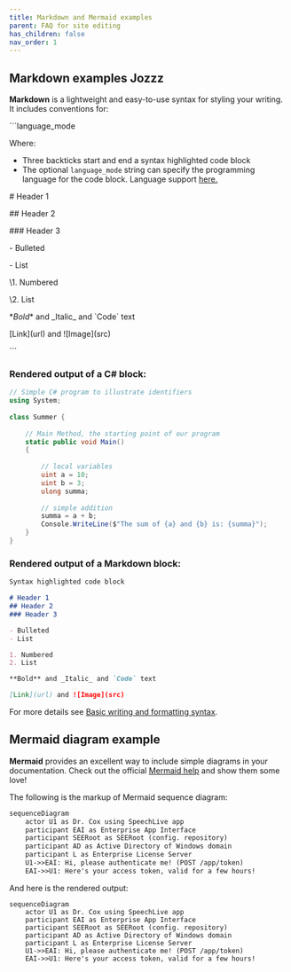 ```yaml
---
title: Markdown and Mermaid examples
parent: FAQ for site editing
has_children: false
nav_order: 1
---
```

## Markdown examples Jozzz

**Markdown** is a lightweight and easy-to-use syntax for styling your writing. It includes conventions for:

\```language_mode

Where:
- Three backticks start and end a syntax highlighted code block
- The optional `language_mode` string can specify the programming language for the code block. Language support [here.](https://rdmd.readme.io/docs/code-blocks#language-support)

\# Header 1

\## Header 2

\### Header 3

\- Bulleted

\- List

\1. Numbered

\2. List

\**Bold** and \_Italic_ and \`Code` text

\[Link](url) and \![Image]\(src)

\```

### Rendered output of a C# block:
```csharp
// Simple C# program to illustrate identifiers
using System;
 
class Summer {
 
    // Main Method, the starting point of our program
    static public void Main()
    {
 
        // local variables
        uint a = 10;
        uint b = 3;
        ulong summa;
 
        // simple addition
        summa = a + b;
        Console.WriteLine($"The sum of {a} and {b} is: {summa}");
    }
}
```

### Rendered output of a Markdown block:

```markdown
Syntax highlighted code block

# Header 1
## Header 2
### Header 3

- Bulleted
- List

1. Numbered
2. List

**Bold** and _Italic_ and `Code` text

[Link](url) and ![Image](src)
```

For more details see [Basic writing and formatting syntax](https://docs.github.com/en/github/writing-on-github/getting-started-with-writing-and-formatting-on-github/basic-writing-and-formatting-syntax).

## Mermaid diagram example
**Mermaid** provides an excellent way to include simple diagrams in your documentation. Check out the official [Mermaid help](https://mermaid-js.github.io/mermaid/#/) and show them some love!


The following is the markup of Mermaid sequence diagram:
```mmd
sequenceDiagram
    actor U1 as Dr. Cox using SpeechLive app
    participant EAI as Enterprise App Interface
    participant SEERoot as SEERoot (config. repository)
    participant AD as Active Directory of Windows domain
    participant L as Enterprise License Server
    U1->>EAI: Hi, please authenticate me! (POST /app/token)
    EAI->>U1: Here's your access token, valid for a few hours!
```

And here is the rendered output:
```mermaid
sequenceDiagram
    actor U1 as Dr. Cox using SpeechLive app
    participant EAI as Enterprise App Interface
    participant SEERoot as SEERoot (config. repository)
    participant AD as Active Directory of Windows domain
    participant L as Enterprise License Server
    U1->>EAI: Hi, please authenticate me! (POST /app/token)
    EAI->>U1: Here's your access token, valid for a few hours!
```
